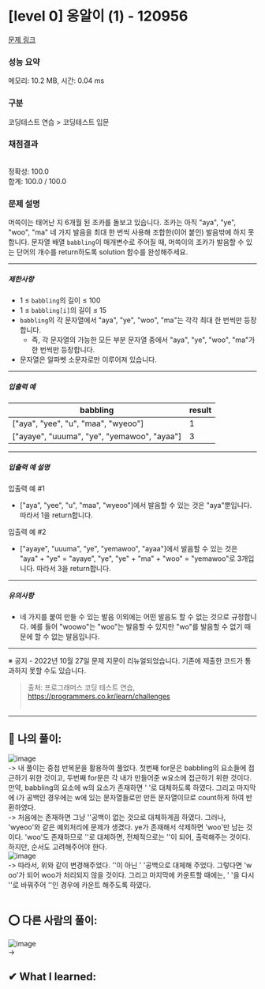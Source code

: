 # [level 0] 옹알이 (1) - 120956 

[문제 링크](https://school.programmers.co.kr/learn/courses/30/lessons/120956) 

### 성능 요약

메모리: 10.2 MB, 시간: 0.04 ms

### 구분

코딩테스트 연습 > 코딩테스트 입문

### 채점결과

<br/>정확성: 100.0<br/>합계: 100.0 / 100.0

### 문제 설명

<p>머쓱이는 태어난 지 6개월 된 조카를 돌보고 있습니다. 조카는 아직 "aya", "ye", "woo", "ma" 네 가지 발음을 최대 한 번씩 사용해 조합한(이어 붙인) 발음밖에 하지 못합니다. 문자열 배열 <code>babbling</code>이 매개변수로 주어질 때, 머쓱이의 조카가 발음할 수 있는 단어의 개수를 return하도록 solution 함수를 완성해주세요.</p>

<hr>

<h5>제한사항</h5>

<ul>
<li>1 ≤ <code>babbling</code>의 길이 ≤ 100</li>
<li>1 ≤ <code>babbling[i]</code>의 길이 ≤ 15</li>
<li><code>babbling</code>의 각 문자열에서 "aya", "ye", "woo", "ma"는 각각 최대 한 번씩만 등장합니다.

<ul>
<li>즉, 각 문자열의 가능한 모든 부분 문자열 중에서 "aya", "ye", "woo", "ma"가 한 번씩만 등장합니다.</li>
</ul></li>
<li>문자열은 알파벳 소문자로만 이루어져 있습니다.</li>
</ul>

<hr>

<h5>입출력 예</h5>
<table class="table">
        <thead><tr>
<th>babbling</th>
<th>result</th>
</tr>
</thead>
        <tbody><tr>
<td>["aya", "yee", "u", "maa", "wyeoo"]</td>
<td>1</td>
</tr>
<tr>
<td>["ayaye", "uuuma", "ye", "yemawoo", "ayaa"]</td>
<td>3</td>
</tr>
</tbody>
      </table>
<hr>

<h5>입출력 예 설명</h5>

<p>입출력 예 #1</p>

<ul>
<li>["aya", "yee", "u", "maa", "wyeoo"]에서 발음할 수 있는 것은 "aya"뿐입니다. 따라서 1을 return합니다.</li>
</ul>

<p>입출력 예 #2</p>

<ul>
<li>["ayaye", "uuuma", "ye", "yemawoo", "ayaa"]에서 발음할 수 있는 것은 "aya" + "ye" = "ayaye", "ye", "ye" + "ma" + "woo" = "yemawoo"로 3개입니다. 따라서 3을 return합니다.</li>
</ul>

<hr>

<h5>유의사항</h5>

<ul>
<li>네 가지를 붙여 만들 수 있는 발음 이외에는 어떤 발음도 할 수 없는 것으로 규정합니다. 예를 들어 "woowo"는 "woo"는 발음할 수 있지만 "wo"를 발음할 수 없기 때문에 할 수 없는 발음입니다.</li>
</ul>

<hr>

<p>※ 공지 - 2022년 10월 27일 문제 지문이 리뉴얼되었습니다. 기존에 제출한 코드가 통과하지 못할 수도 있습니다.</p>


> 출처: 프로그래머스 코딩 테스트 연습, https://programmers.co.kr/learn/challenges <br><br>

<hr>

## 👑 나의 풀이: <br>
![image](https://user-images.githubusercontent.com/70849122/229978713-34ea8da6-8005-4086-b9a9-92e196a13032.png) <br>
-> 내 풀이는 중첩 반복문을 활용하여 풀었다. 첫번째 for문은 babbling의 요소들에 접근하기 위한 것이고, 두번째 for문은 각 내가 만들어준 w요소에 접근하기 위한 것이다. 만약, babbling의 요소에 w의 요소가 존재하면 ' '로 대체하도록 하였다. 그리고 마지막에 i가 공백인 경우에는 w에 있는 문자열들로만 만든 문자열이므로 count하게 하여 반환하였다. <br>
-> 처음에는 존재하면 그냥 ''공백이 없는 것으로 대체하게끔 하였다. 그러나, 'wyeoo'와 같은 예외처리에 문제가 생겼다. ye가 존재해서 삭제하면 'woo'만 남는 것이다. 'woo'도 존재하므로 ''로 대체하면, 전체적으로는 ''이 되어, 출력해주는 것이다. 하지만, 순서도 고려해주어야 한다. <br>
![image](https://user-images.githubusercontent.com/70849122/229979228-83c2e84b-4e27-44fc-b2d9-a8e72234768c.png) <br>
-> 따라서, 위와 같이 변경해주었다. ''이 아닌 ' '공백으로 대체해 주었다. 그렇다면 'w oo'가 되어 woo가 처리되지 않을 것이다. 그리고 마지막에 카운트할 때에는, ' '을 다시 ''로 바꿔주어 ''인 경우에 카운트 해주도록 하였다. <br><br>

## ⭕ 다른 사람의 풀이: <br>
![image](https://user-images.githubusercontent.com/70849122/229979858-cbd971dd-d30b-4e34-80e1-e9758ee93a6b.png) <br>
-> 


## ✔ What I learned: <br>

